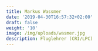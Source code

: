 ```yaml
---
title: Markus Wassmer
date: '2019-04-30T16:57:32+02:00'
draft: false
weight: '10'
image: /img/uploads/wasmer.jpg
description: Fluglehrer (CRI/LPC)
---
```


